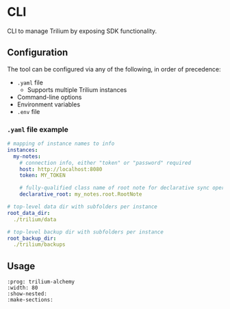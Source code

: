 # CLI

CLI to manage Trilium by exposing SDK functionality.

## Configuration

The tool can be configured via any of the following, in order of precedence:

- `.yaml` file
  - Supports multiple Trilium instances
- Command-line options
- Environment variables
- `.env` file

### `.yaml` file example

```yaml
# mapping of instance names to info
instances:
  my-notes:
    # connection info, either "token" or "password" required
    host: http://localhost:8080
    token: MY_TOKEN

    # fully-qualified class name of root note for declarative sync operation
    declarative_root: my_notes.root.RootNote

# top-level data dir with subfolders per instance
root_data_dir:
  ./trilium/data

# top-level backup dir with subfolders per instance
root_backup_dir:
  ./trilium/backups
```

## Usage

```{typer} trilium_alchemy.tools.cli.main:app
:prog: trilium-alchemy
:width: 80
:show-nested:
:make-sections:
```
